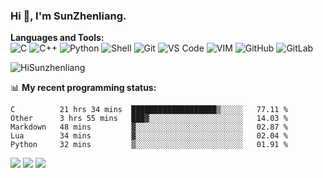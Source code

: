 
### Hi 👋, I'm SunZhenliang.



**Languages and Tools:**  
![C](https://img.shields.io/badge/-00599C?&logo=c&logoColor=white)
![C++](https://img.shields.io/badge/-C++-00599C?&logo=c%2B%2B&logoColor=white)
![Python](https://img.shields.io/badge/-Python-8fcfd1?&logo=Python)
![Shell](https://img.shields.io/badge/-Shell-blasck?&logo=Shell)
![Git](https://img.shields.io/badge/-Git-black?&logo=git)
![VS Code](https://img.shields.io/badge/-VS%20Code-007ACC?&logo=visual-studio-code)
![VIM](https://img.shields.io/badge/-vim-blasck?&logo=vim)
![GitHub](https://img.shields.io/badge/-GitHub-181717?&logo=github)
![GitLab](https://img.shields.io/badge/-GitLab-FCA121?&logo=gitlab)


<img   src="https://github-readme-stats.vercel.app/api?username=HiSunzhenliang&count_private=true&show_icons=true" alt="HiSunzhenliang" />

📊 **My recent programming status:**
<!--START_SECTION:waka-->
```text
C          21 hrs 34 mins  ███████████████████▒░░░░░   77.11 % 
Other      3 hrs 55 mins   ███▓░░░░░░░░░░░░░░░░░░░░░   14.03 % 
Markdown   48 mins         ▓░░░░░░░░░░░░░░░░░░░░░░░░   02.87 % 
Lua        34 mins         ▓░░░░░░░░░░░░░░░░░░░░░░░░   02.04 % 
Python     32 mins         ▒░░░░░░░░░░░░░░░░░░░░░░░░   01.91 % 
```
<!--END_SECTION:waka-->
[![](https://img.shields.io/ubuntu/v/ubuntu-wallpapers/focal)](https://kubuntu.org/)
![](https://img.shields.io/badge/macOS-Monterey-blue)
![](https://visitor-badge.glitch.me/badge?page_id=HiSunzhenliang.readme)

